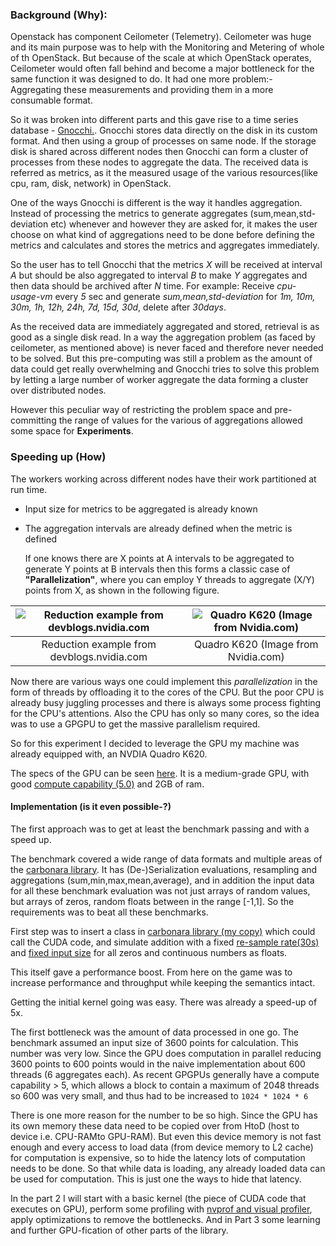 ﻿
### Background (Why):

Openstack has component Ceilometer (Telemetry). Ceilometer was huge and its main purpose was to help with the Monitoring and Metering of whole of th OpenStack. But because of the scale at which OpenStack operates, Ceilometer would often fall behind and become a major bottleneck for the same function it was designed to do. It had one more problem:- Aggregating these measurements and providing them in a more consumable format.
 
So it was broken into different parts and this gave rise to a time series database - [Gnocchi.](https://github.com/gnocchixyz/gnocchi/). Gnocchi stores data directly on the disk in its custom format. And then using a group of processes on same node. If the storage disk is shared across different nodes then Gnocchi can form a cluster of processes from these nodes to aggregate the data. The received data is referred as metrics, as it the measured usage of the various resources(like cpu, ram, disk, network) in OpenStack.
 
One of the ways Gnocchi is different is the way it handles aggregation. Instead of processing the metrics to generate aggregates (sum,mean,std-deviation etc) whenever and however they are asked for, it makes the user choose on what kind of aggregations need to be done before defining the metrics and calculates and stores the metrics and aggregates immediately.
 
So the user has to tell Gnocchi that the metrics *X* will be received at interval *A* but should be also aggregated to interval *B* to make *Y* aggregates and then data should be archived after *N* time. 
For example: 
Receive *cpu-usage-vm* every *5* sec and generate *sum,mean,std-deviation* for *1m, 10m, 30m, 1h, 12h, 24h, 7d, 15d, 30d*, delete after *30days*.
 
As the received data are immediately aggregated and stored, retrieval is as good as a single disk read. In a way the aggregation problem (as faced by ceilometer, as mentioned above) is never faced and therefore never needed to be solved.  But this pre-computing was still a problem as the amount of data could get really overwhelming and Gnocchi tries to solve this problem by letting a large number of worker aggregate the data forming a cluster over distributed nodes.
 
However this peculiar way of restricting the problem space and pre-committing the range of values for the various of aggregations allowed some space for **Experiments**.
 
 
### Speeding up (How)
 
The workers working across different nodes have their work partitioned at run time.
 - Input size for metrics to be aggregated is already known
 - The aggregation intervals are already defined when the metric is defined
 

    If one knows there are X points at A intervals to be aggregated to generate Y points at B intervals then this forms a classic case of **"Parallelization"**, where you can employ Y threads to aggregate (X/Y) points from X, as shown in the following figure.

| ![Reduction example from devblogs.nvidia.com](https://devblogs.nvidia.com/wp-content/uploads/2014/01/reduce.png) | ![Quadro K620 (Image from Nvidia.com)](https://www.nvidia.com/content/dam/en-zz/Solutions/design-visualization/productspage/quadro/quadro-desktop/quadro-desktop-k620-297-udtm@2x.jpg)
|:---:|:---:|
| Reduction example from devblogs.nvidia.com | Quadro K620 (Image from Nvidia.com) |

Now there are various ways one could implement this *parallelization* in the form of threads by offloading it to the cores of the CPU. But the poor CPU is already busy juggling processes and there is always some process fighting for the CPU's attentions. Also the CPU has only so many cores, so the idea was to use a GPGPU to get the massive parallelism required.
  
So for this experiment I decided to leverage the GPU my machine was already equipped with, an NVDIA Quadro K620.
 
The specs of the GPU can be seen [here](https://images.nvidia.com/content/pdf/quadro/data-sheets/75509_DS_NV_Quadro_K620_US_NV_HR.pdf). It is a medium-grade GPU, with good [compute capability (5.0)](https://docs.nvidia.com/cuda/cuda-c-programming-guide/index.html#compute-capabilities) and 2GB of ram.
 

#### Implementation (is it even possible-?)
 
The first approach was to get at least the benchmark passing and with a speed up.
 
The benchmark covered a wide range of data formats and multiple areas of the [carbonara library](https://github.com/gnocchixyz/gnocchi/blob/master/gnocchi/carbonara.py).  It has (De-)Serialization  evaluations, resampling and aggregations (sum,min,max,mean,average), and in addition the input data for all these benchmark evaluation was not just arrays of random values, but arrays of zeros, random floats between in the range [-1,1]. So 
the requirements was to beat all these benchmarks.
 
First step was to insert a class in [carbonara library (my copy)](https://github.com/sjamgade/carbs/blob/04b9db71e0e4c6d14073c4bd827a23e4dd0437ab/carbonara.py#L225) which could call the CUDA code, and simulate addition with a fixed [re-sample rate(30s)](https://github.com/sjamgade/carbs/blob/04b9db71e0e4c6d14073c4bd827a23e4dd0437ab/carbonara.py#L194) and [fixed input size](https://github.com/sjamgade/carbs/blob/04b9db71e0e4c6d14073c4bd827a23e4dd0437ab/carbonara.py#L191) for all zeros and continuous numbers as floats.
 
This itself gave a performance boost. From here on the game was to increase performance and throughput while keeping the semantics intact.
 
Getting the initial kernel going was easy. There was already a speed-up of 5x.
 
The first bottleneck was the amount of data processed in one go. The benchmark assumed an input size of 3600 points for calculation.  This number was very low. Since the GPU does computation in parallel reducing 3600 points to 600 points would in the naive implementation about 600 threads (6 aggregates each). As recent GPGPUs  generally have a compute capability > 5, which allows a block to contain a maximum of 2048 threads so 600 was very small, and thus had to be increased to `1024 * 1024 * 6`
 
There is one more reason for the number to be so high. Since the GPU has its own memory these data need to be copied over from HtoD (host to device i.e. CPU-RAMto GPU-RAM). But even this device memory is not fast enough and every access to load data (from device memory to L2 cache) for computation is expensive, so to hide the latency lots of computation needs to be done. So that while data is loading, any already loaded data can be used for computation. This is just one the ways to hide that latency.

In the part 2 I will start with a basic kernel (the piece of CUDA code that executes on GPU), perform some profiling with [nvprof and visual profiler](https://devblogs.nvidia.com/cuda-pro-tip-nvprof-your-handy-universal-gpu-profiler/), apply optimizations to remove the bottlenecks.  And in Part 3 some learning and further GPU-fication of other parts of the library.


